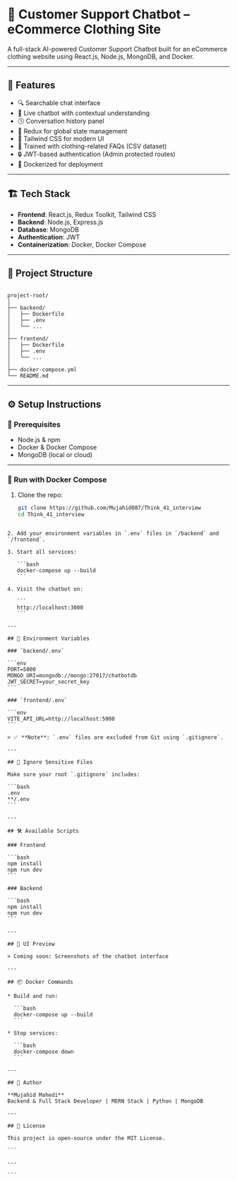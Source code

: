 
# 🧠 Customer Support Chatbot – eCommerce Clothing Site

A full-stack AI-powered Customer Support Chatbot built for an eCommerce clothing website using React.js, Node.js, MongoDB, and Docker.

---

## 🚀 Features

- 🔍 Searchable chat interface
- 💬 Live chatbot with contextual understanding
- 🕓 Conversation history panel
- 🧾 Redux for global state management
- 🧰 Tailwind CSS for modern UI
- 🧠 Trained with clothing-related FAQs (CSV dataset)
- 🔒 JWT-based authentication (Admin protected routes)
- 🐳 Dockerized for deployment

---

## 🏗️ Tech Stack

- **Frontend**: React.js, Redux Toolkit, Tailwind CSS
- **Backend**: Node.js, Express.js
- **Database**: MongoDB
- **Authentication**: JWT
- **Containerization**: Docker, Docker Compose

---

## 📁 Project Structure

```

project-root/
│
├── backend/
│   ├── Dockerfile
│   ├── .env
│   └── ...
│
├── frontend/
│   ├── Dockerfile
│   ├── .env
│   └── ...
│
├── docker-compose.yml
└── README.md

````

---

## ⚙️ Setup Instructions

### 🔧 Prerequisites

- Node.js & npm
- Docker & Docker Compose
- MongoDB (local or cloud)

---

### 🐳 Run with Docker Compose

1. Clone the repo:

   ```bash
   git clone https://github.com/Mujahid087/Think_41_interview
   cd Think_41_interview
````

2. Add your environment variables in `.env` files in `/backend` and `/frontend`.

3. Start all services:

   ```bash
   docker-compose up --build
   ```

4. Visit the chatbot on:

   ```
   http://localhost:3000
   ```

---

## 🧪 Environment Variables

### `backend/.env`

```env
PORT=5000
MONGO_URI=mongodb://mongo:27017/chatbotdb
JWT_SECRET=your_secret_key
```

### `frontend/.env`

```env
VITE_API_URL=http://localhost:5000
```

> ✅ **Note**: `.env` files are excluded from Git using `.gitignore`.

---

## 📂 Ignore Sensitive Files

Make sure your root `.gitignore` includes:

```bash
.env
**/.env
```

---

## 🛠️ Available Scripts

### Frontend

```bash
npm install
npm run dev
```

### Backend

```bash
npm install
npm run dev
```

---

## 📸 UI Preview

> Coming soon: Screenshots of the chatbot interface

---

## 📦 Docker Commands

* Build and run:

  ```bash
  docker-compose up --build
  ```

* Stop services:

  ```bash
  docker-compose down
  ```

---

## 🙌 Author

**Mujahid Mahedi**
Backend & Full Stack Developer | MERN Stack | Python | MongoDB

---

## 📝 License

This project is open-source under the MIT License.

```

---

```
